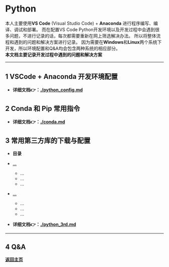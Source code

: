 # Python
本人主要使用**VS Code** (Visual Studio Code) + **Anaconda** 进行程序编写、编译、调试和部署。
而在配置VS Code Python开发环境以及开发过程中会遇到很多问题，不进行记录的话，每次都需要重新在网上筛选解决办法。
所以将整体流程和遇到的问题和解决方案进行记录。
因为需要在**Windows**和**Linux**两个系统下开发，所以环境配置和Q&A均会包含两种系统的相应部分。  
**本文档主要记录开发过程中遇到的问题和解决方案**

------------------------------------------------------------

## 1 VSCode + Anaconda 开发环境配置

- **详细文档👉：[./python_config.md](./python_config.md)**

## 2 Conda 和 Pip 常用指令

- **详细文档👉：[./conda.md](./conda.md)**

## 3 常用第三方库的下载与配置

- **目录**
 - [...](./python_3rd.md#)
   - ...
   - ...
   - ...
 - [...](./python_3rd.md#)
   - ...
   - ...
   - ...

- **详细文档👉：[./python_3rd.md](./python_3rd.md)**

------------------------------------------------------------

## 4 Q&A

**[返回主页](../../README.md)**
